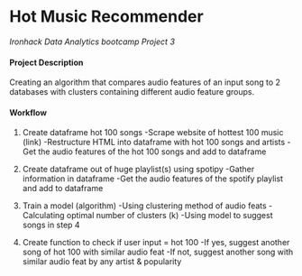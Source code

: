 
# Hot Music Recommender

*Ironhack Data Analytics bootcamp Project 3*

#### Project Description

Creating an algorithm that compares audio features of an input song to 2 databases with clusters containing different audio feature groups.

#### Workflow

1. Create dataframe hot 100 songs 
  -Scrape website of hottest 100 music (link)
  -Restructure HTML into dataframe with hot 100 songs and artists
  -Get the audio features of the hot 100 songs and add to dataframe
     
2. Create dataframe out of huge playlist(s) using spotipy
  -Gather information in dataframe
  -Get the audio features of the spotify playlist and add to dataframe
     
3. Train a model (algorithm) 
  -Using clustering method of audio feats
  -Calculating optimal number of clusters (k)
  -Using model to suggest songs in step 4
 
4. Create function to check if user input = hot 100
  -If yes, suggest another song of hot 100 with similar audio feat
  -If not, suggest another song with similar audio feat by any artist & popularity
     
   
 

